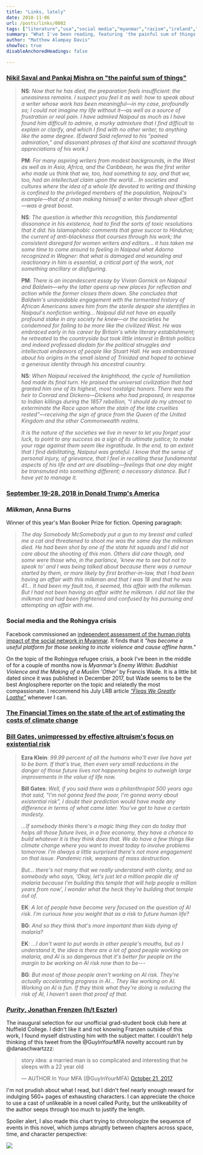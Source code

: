 ```yaml
---
title: "Links, lately"
date: 2018-11-06
url: /posts/links/0002
tags: ["literature","usa","social media","myanmar","racism","ireland","bill gates","effective altruism","identity","colonialism","development","culture","politics"]
summary: "What I've been reading, featuring 'the painful sum of things'; social media and human rights; 'Purity' by Jonathan Franzen"
author: "Matthew Alampay Davis"
showToc: true
disableAnchoredHeadings: false

---
```


### [Nikil Saval and Pankaj Mishra on "the painful sum of things"](https://nplusonemag.com/online-only/online-only/the-painful-sum-of-things/)

> **NS**: *Now that he has died, the preparation feels insufficient: the uneasiness remains. I suspect you feel it as well: how to speak about a writer whose work has been meaningful—in my case, profoundly so; I could not imagine my life without it—as well as a source of frustration or real pain. I have admired Naipaul as much as I have found him difficult to admire, a murky admixture that I find difficult to explain or clarify, and which I find with no other writer, to anything like the same degree. (Edward Said referred to his “pained admiration,” and dissonant phrases of that kind are scattered through appreciations of his work.)*
> 
> **PM**: *For many aspiring writers from modest backgrounds, in the West as well as in Asia, Africa, and the Caribbean, he was the first writer who made us think that we, too, had something to say, and that we, too, had an intellectual claim upon the world... In societies and cultures where the idea of a whole life devoted to writing and thinking is confined to the privileged members of the population, Naipaul's example—that of a man making himself a writer through sheer effort—was a great boost.*
>
> **NS**: *The question is whether this recognition, this fundamental dissonance in his existence, had to find the sorts of toxic resolutions that it did: his Islamophobic comments that gave succor to Hindutva; the current of anti-blackness that courses through his work; the consistent disregard for women writers and editors... it has taken me some time to come around to feeling in Naipaul what Adorno recognized in Wagner: that what is damaged and wounding and reactionary in him is essential, a critical part of the work, not something ancillary or disfiguring.*
> 
> **PM**: *There is an incandescent essay by Vivian Gornick on Naipaul and Baldwin—why the latter opens up new places for reflection and action while the former closes them down. She concludes that Baldwin's unavoidable engagement with the tormented history of African Americans saves him from the sterile despair she identifies in Naipaul's nonfiction writing… Naipaul did not have an equally profound stake in any society he knew—or the societies he condemned for failing to be more like the civilized West. He was embraced early in his career by Britain's white literary establishment; he retreated to the countryside but took little interest in British politics and indeed professed disdain for the political struggles and intellectual endeavors of people like Stuart Hall. He was embarrassed about his origins in the small island of Trinidad and hoped to achieve a generous identity through his ancestral country.*
> 
> **NS**: *When Naipaul received the knighthood, the cycle of humiliation had made its final turn. He praised the universal civilization that had granted him one of its highest, most nostalgic honors. There was the heir to Conrad and Dickens—Dickens who had proposed, in response to Indian killings during the 1857 rebellion, “I should do my utmost to exterminate the Race upon whom the stain of the late cruelties rested”—receiving the sign of grace from the Queen of the United Kingdom and the other Commonwealth realms.*
> 
> *It is the nature of the societies we live in never to let you forget your luck, to point to any success as a sign of its ultimate justice; to make your rage against them seem like ingratitude. In the end, to an extent that I find debilitating, Naipaul was grateful. I know that the sense of personal injury, of grievance, that I feel in recalling these fundamental aspects of his life and art are disabling—feelings that one day might be transmuted into something different; a necessary distance. But I have yet to manage it.*

### [September 19-28, 2018 in Donald Trump's America](https://www.lrb.co.uk/v40/n20/eliot-weinberger/ten-typical-days-in-trumps-america)

### *Milkman*, Anna Burns

Winner of this year's Man Booker Prize for fiction. Opening paragraph:

> *The day Somebody McSomebody put a gun to my breast and called me a cat and threatened to shoot me was the same day the milkman died. He had been shot by one of the state hit squads and I did not care about the shooting of this man. Others did care though, and some were those who, in the parlance, 'knew me to see but not to speak to' and I was being talked about because there was a rumour started by them, or more likely by first brother-in-law, that I had been having an affair with this milkman and that I was 18 and that he was 41… It had been my fault too, it seemed, this affair with the milkman. But I had not been having an affair witht he milkman. I did not like the milkman and had been frightened and confused by his pursuing and attempting an affair with me.*

### Social media and the Rohingya crisis

Facebook commissioned an [independent assessment of the human rights impact of the social network in Myanmar](https://newsroom.fb.com/news/2018/11/myanmar-hria/). It finds that it *"has become a useful platform for those seeking to incite violence and cause offline harm."*

On the topic of the Rohingya refugee crisis, a book I've been in the middle of for a couple of months now is *Myanmar's Enemy Within: Buddhist Violence and the Making of a Muslim ‘Other'* by Francis Wade. It is a little bit dated since it was published in December 2017, but Wade seems to be the best Anglosphere reporter on the topic and relatedly the most compassionate. I recommend his July LRB article [*“Fleas We Greatly Loathe”*](https://www.lrb.co.uk/v40/n13/francis-wade/fleas-we-greatly-loathe) whenever I can.

### [The Financial Times on the state of the art of estimating the costs of climate change](https://ftalphaville.ft.com/2018/10/18/1539847800000/What-s-the-damage--of-that-climate-change-cost-benefit-model---/)

### [Bill Gates, unimpressed by effective altruism's focus on existential risk](https://www.vox.com/future-perfect/2018/10/15/17957266/bill-gates-interview-poverty-economics-ai)

> **Ezra Klein**: *99.99 percent of all the humans who'll ever live have yet to be born. If that's true, then even very small reductions in the danger of those future lives not happening begins to outweigh large improvements in the value of life now.*
>
> **Bill Gates**: *Well, if you said there was a philanthropist 500 years ago that said, "I'm not gonna feed the poor, I'm gonna worry about existential risk", I doubt their prediction would have made any difference in terms of what came later. You've got to have a certain modesty.*
>
> *...If somebody thinks there's a magic thing they can do today that helps all those future lives, in a free economy, they have a chance to build whatever it is they think does that. We do have a few things like climate change where you want to invest today to involve problems tomorrow. I'm always a little surprised there's not more engagement on that issue. Pandemic risk, weapons of mass destruction.*
>
> *But... there's not many that we really understand with clarity, and so somebody who says, 'Okay, let's just let a million people die of malaria because I'm building this temple that will help people a million years from now', I wonder what the heck they're building that temple out of.*
> 
> **EK**: *A lot of people have become very focused on the question of AI risk. I'm curious how you weight that as a risk to future human life?*
>
> **BG**: *And so they think that's more important than kids dying of malaria?*
>
> **EK**: *...I don't want to put words in other people's mouths, but as I understand it, the idea is there are a lot of good people working on malaria, and AI is so dangerous that it's better for people on the margin to be working on AI risk now than to be---*
>
> **BG**: *But most of those people aren't working on AI risk. They're actually accelerating progress in AI... They like working on AI. Working on AI is fun. If they think what they're doing is reducing the risk of AI, I haven't seen that proof of that.*

### [*Purity*, Jonathan Frenzen (h/t Eszter)](https://www.amazon.co.uk/Purity-Jonathan-Franzen/dp/0007532768)

The inaugural selection for our unofficial grad-student book club here at Nuffield College. I didn't like it and not knowing Franzen outside of this work, I found myself distrusting him with the subject matter. I couldn't help thinking of this tweet from the @GuyInYourMFA novelty account run by @danaschwartzzz:

<blockquote class="twitter-tweet"><p lang="en" dir="ltr">story idea: a married man is so complicated and interesting that he sleeps with a 22 year old</p>&mdash; AUTHOR In Your MFA (@GuyInYourMFA) <a href="https://twitter.com/GuyInYourMFA/status/921725813405507589?ref_src=twsrc%5Etfw">October 21, 2017</a></blockquote> <script async src="https://platform.twitter.com/widgets.js" charset="utf-8"></script>

I'm not prudish about what I read, but I didn't feel nearly enough reward for indulging 560+ pages of exhausting characters. I can appreciate the choice to use a cast of unlikeable in a novel called Purity, but the unlikeability of the author seeps through too much to justify the length.

Spoiler alert, I also made this chart trying to chronologize the sequence of events in this novel, which jumps abruptly between chapters across space, time, and character perspective:

![](/posts/post-files/purity.jpg)